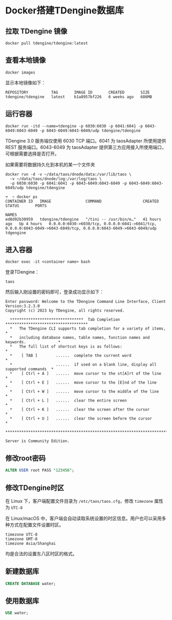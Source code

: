 # Docker搭建TDengine数据库

## 拉取 TDengine 镜像

```shell
docker pull tdengine/tdengine:latest
```

## 查看本地镜像

```shell
docker images
```

显示本地镜像如下：
```
REPOSITORY          TAG       IMAGE ID       CREATED       SIZE
tdengine/tdengine   latest    b1a8957bf226   6 weeks ago   686MB
```

## 运行容器

```shell
docker run -itd --name=tdengine -p 6030:6030 -p 6041:6041 -p 6043-6049:6043-6049 -p 6043-6049:6043-6049/udp tdengine/tdengine
```

TDengine 3.0 服务端仅使用 6030 TCP 端口。6041 为 taosAdapter 所使用提供 REST 服务端口。6043-6049 为 taosAdapter 提供第三方应用接入所使用端口，可根据需要选择是否打开。


如果需要将数据持久化到本机的某一个文件夹

```shell
docker run -d -v ~/data/taos/dnode/data:/var/lib/taos \
  -v ~/data/taos/dnode/log:/var/log/taos \
  -p 6030:6030 -p 6041:6041 -p 6043-6049:6043-6049 -p 6043-6049:6043-6049/udp tdengine/tdengine
```


```
➜  ~ docker ps
CONTAINER ID   IMAGE               COMMAND                  CREATED        STATUS       PORTS
                                                                                     NAMES
ed8d92b30959   tdengine/tdengine   "/tini -- /usr/bin/e…"   41 hours ago   Up 4 hours   0.0.0.0:6030->6030/tcp, 0.0.0.0:6041->6041/tcp, 0.0.0.0:6043-6049->6043-6049/tcp, 0.0.0.0:6043-6049->6043-6049/udp   tdgengine
```

## 进入容器
```shell
docker exec -it <container name> bash
```



登录TDengine：

```shell
taos
```

然后输入刚设置的密码即可，登录成功显示如下：
```
Enter password: Welcome to the TDengine Command Line Interface, Client Version:3.2.3.0
Copyright (c) 2023 by TDengine, all rights reserved.

  ********************************  Tab Completion  ************************************
  *   The TDengine CLI supports tab completion for a variety of items,                 *
  *   including database names, table names, function names and keywords.              *
  *   The full list of shortcut keys is as follows:                                    *
  *    [ TAB ]        ......  complete the current word                                *
  *                   ......  if used on a blank line, display all supported commands  *
  *    [ Ctrl + A ]   ......  move cursor to the st[A]rt of the line                   *
  *    [ Ctrl + E ]   ......  move cursor to the [E]nd of the line                     *
  *    [ Ctrl + W ]   ......  move cursor to the middle of the line                    *
  *    [ Ctrl + L ]   ......  clear the entire screen                                  *
  *    [ Ctrl + K ]   ......  clear the screen after the cursor                        *
  *    [ Ctrl + U ]   ......  clear the screen before the cursor                       *
  **************************************************************************************

Server is Community Edition.
```

## 修改root密码

```sql
ALTER USER root PASS "123456";
```

## 修改TDengine时区
在 Linux 下，客户端配置文件目录为 ``/etc/taos/taos.cfg``，修改 ``timezone`` 属性为 ``UTC-8``

在 Linux/macOS 中，客户端会自动读取系统设置的时区信息。用户也可以采用多种方式在配置文件设置时区。

```
timezone UTC-8
timezone GMT-8
timezone Asia/Shanghai
```
均是合法的设置东八区时区的格式。

## 新建数据库
```sql
CREATE DATABASE water;
```

## 使用数据库
```sql
USE water;
```